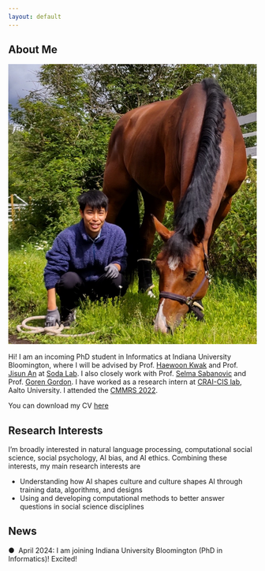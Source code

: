 ```yaml
---
layout: default
---
```


## About Me

<img class="profile-picture" src="profile.jpg">

Hi! I am an incoming PhD student in Informatics at Indiana University Bloomington, where I will be advised by Prof. [Haewoon Kwak](https://luddy.indiana.edu/contact/profile/index.html?Haewoon_Kwak) and Prof. [Jisun An](https://luddy.indiana.edu/contact/profile/index.html?Jisun_An) at [Soda Lab](https://soda-labo.github.io/). I also closely work with Prof. [Selma Sabanovic](https://luddy.indiana.edu/contact/profile/?profile_id=288) and Prof. [Goren Gordon](https://luddy.indiana.edu/contact/profile/index.html?Goren_Gordon). I have worked as a research intern at [CRAI-CIS lab](https://crai-cis.aalto.fi/), Aalto University. I attended the [CMMRS 2022](https://cmmrs2022.mpi-sws.org/).

You can download my CV [here](CV.pdf)

## Research Interests

I’m broadly interested in natural language processing, computational social science, social psychology, AI bias, and AI ethics. Combining these interests, my main research interests are
* Understanding how AI shapes culture and culture shapes AI through training data, algorithms, and designs
* Using and developing computational methods to better answer questions in social science disciplines

## News
<div class="news-container">
    <p>●  &nbsp;April 2024: I am joining Indiana University Bloomington (PhD in Informatics)! Excited!</p>
</div>


<br />
<br />
<br />
